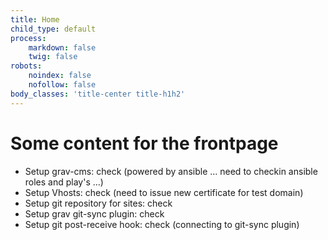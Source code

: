 ```yaml
---
title: Home
child_type: default
process:
    markdown: false
    twig: false
robots:
    noindex: false
    nofollow: false
body_classes: 'title-center title-h1h2'
---
```


# Some content for the frontpage

  - Setup grav-cms: check (powered by ansible ... need to checkin ansible roles and play's ...)
  - Setup Vhosts: check (need to issue new certificate for test domain)
  - Setup git repository for sites: check
  - Setup grav git-sync plugin: check
  - Setup git post-receive hook: check (connecting to git-sync plugin)

